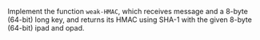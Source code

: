 Implement the function `weak-HMAC`, which receives message and a 8-byte (64-bit) long key, and returns its HMAC using SHA-1 with the given 8-byte (64-bit) ipad and opad.
